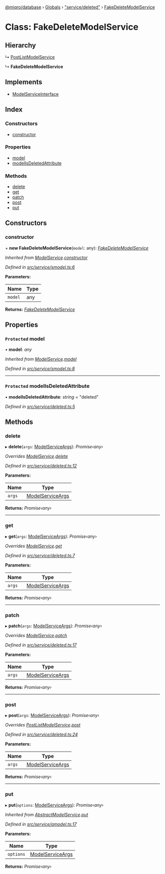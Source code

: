 [@miqro/database](../README.md) › [Globals](../globals.md) › ["service/deleted"](../modules/_service_deleted_.md) › [FakeDeleteModelService](_service_deleted_.fakedeletemodelservice.md)

# Class: FakeDeleteModelService

## Hierarchy

  ↳ [PostListModelService](_service_postlist_.postlistmodelservice.md)

  ↳ **FakeDeleteModelService**

## Implements

* [ModelServiceInterface](../interfaces/_service_model_.modelserviceinterface.md)

## Index

### Constructors

* [constructor](_service_deleted_.fakedeletemodelservice.md#constructor)

### Properties

* [model](_service_deleted_.fakedeletemodelservice.md#protected-model)
* [modelIsDeletedAttribute](_service_deleted_.fakedeletemodelservice.md#protected-modelisdeletedattribute)

### Methods

* [delete](_service_deleted_.fakedeletemodelservice.md#delete)
* [get](_service_deleted_.fakedeletemodelservice.md#get)
* [patch](_service_deleted_.fakedeletemodelservice.md#patch)
* [post](_service_deleted_.fakedeletemodelservice.md#post)
* [put](_service_deleted_.fakedeletemodelservice.md#put)

## Constructors

###  constructor

\+ **new FakeDeleteModelService**(`model`: any): *[FakeDeleteModelService](_service_deleted_.fakedeletemodelservice.md)*

*Inherited from [ModelService](_service_smodel_.modelservice.md).[constructor](_service_smodel_.modelservice.md#constructor)*

*Defined in [src/service/smodel.ts:6](https://github.com/claukers/miqro-sequelize/blob/373bc8c/src/service/smodel.ts#L6)*

**Parameters:**

Name | Type |
------ | ------ |
`model` | any |

**Returns:** *[FakeDeleteModelService](_service_deleted_.fakedeletemodelservice.md)*

## Properties

### `Protected` model

• **model**: *any*

*Inherited from [ModelService](_service_smodel_.modelservice.md).[model](_service_smodel_.modelservice.md#protected-model)*

*Defined in [src/service/smodel.ts:8](https://github.com/claukers/miqro-sequelize/blob/373bc8c/src/service/smodel.ts#L8)*

___

### `Protected` modelIsDeletedAttribute

• **modelIsDeletedAttribute**: *string* = "deleted"

*Defined in [src/service/deleted.ts:5](https://github.com/claukers/miqro-sequelize/blob/373bc8c/src/service/deleted.ts#L5)*

## Methods

###  delete

▸ **delete**(`args`: [ModelServiceArgs](../interfaces/_service_model_.modelserviceargs.md)): *Promise‹any›*

*Overrides [ModelService](_service_smodel_.modelservice.md).[delete](_service_smodel_.modelservice.md#delete)*

*Defined in [src/service/deleted.ts:12](https://github.com/claukers/miqro-sequelize/blob/373bc8c/src/service/deleted.ts#L12)*

**Parameters:**

Name | Type |
------ | ------ |
`args` | [ModelServiceArgs](../interfaces/_service_model_.modelserviceargs.md) |

**Returns:** *Promise‹any›*

___

###  get

▸ **get**(`args`: [ModelServiceArgs](../interfaces/_service_model_.modelserviceargs.md)): *Promise‹any›*

*Overrides [ModelService](_service_smodel_.modelservice.md).[get](_service_smodel_.modelservice.md#get)*

*Defined in [src/service/deleted.ts:7](https://github.com/claukers/miqro-sequelize/blob/373bc8c/src/service/deleted.ts#L7)*

**Parameters:**

Name | Type |
------ | ------ |
`args` | [ModelServiceArgs](../interfaces/_service_model_.modelserviceargs.md) |

**Returns:** *Promise‹any›*

___

###  patch

▸ **patch**(`args`: [ModelServiceArgs](../interfaces/_service_model_.modelserviceargs.md)): *Promise‹any›*

*Overrides [ModelService](_service_smodel_.modelservice.md).[patch](_service_smodel_.modelservice.md#patch)*

*Defined in [src/service/deleted.ts:17](https://github.com/claukers/miqro-sequelize/blob/373bc8c/src/service/deleted.ts#L17)*

**Parameters:**

Name | Type |
------ | ------ |
`args` | [ModelServiceArgs](../interfaces/_service_model_.modelserviceargs.md) |

**Returns:** *Promise‹any›*

___

###  post

▸ **post**(`args`: [ModelServiceArgs](../interfaces/_service_model_.modelserviceargs.md)): *Promise‹any›*

*Overrides [PostListModelService](_service_postlist_.postlistmodelservice.md).[post](_service_postlist_.postlistmodelservice.md#post)*

*Defined in [src/service/deleted.ts:24](https://github.com/claukers/miqro-sequelize/blob/373bc8c/src/service/deleted.ts#L24)*

**Parameters:**

Name | Type |
------ | ------ |
`args` | [ModelServiceArgs](../interfaces/_service_model_.modelserviceargs.md) |

**Returns:** *Promise‹any›*

___

###  put

▸ **put**(`options`: [ModelServiceArgs](../interfaces/_service_model_.modelserviceargs.md)): *Promise‹any›*

*Inherited from [AbstractModelService](_service_amodel_.abstractmodelservice.md).[put](_service_amodel_.abstractmodelservice.md#put)*

*Defined in [src/service/amodel.ts:17](https://github.com/claukers/miqro-sequelize/blob/373bc8c/src/service/amodel.ts#L17)*

**Parameters:**

Name | Type |
------ | ------ |
`options` | [ModelServiceArgs](../interfaces/_service_model_.modelserviceargs.md) |

**Returns:** *Promise‹any›*
